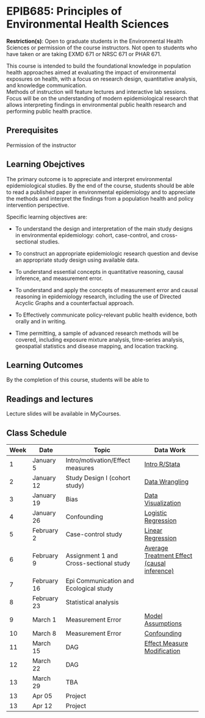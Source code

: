 # EPIB685: Principles of Environmental Health Sciences

**Restriction(s)**: Open to graduate students in the Environmental Health Sciences or permission of the course instructors. Not open to students who have taken or are taking EXMD 671 or NRSC 671 or PHAR 671.



This course is intended to build the foundational knowledge in population health approaches aimed at evaluating the impact of environmental exposures on health, with a focus on research design, quantitative analysis, and knowledge communication.  
Methods of instruction will feature lectures and interactive lab sessions. Focus will be on the understanding of modern epidemiological research that allows interpreting findings in environmental public health research and performing public health practice. 

## Prerequisites
Permission of the instructor

## Learning Obejctives 
The primary outcome is to appreciate and interpret environmental epidemiological studies. By the end of the course, students should be able to read a published paper in environmental epidemiology and to appreciate the methods and interpret the findings from a population health and policy intervention perspective. 

Specific learning objectives are:    
- To understand the design and interpretation of the main study designs in environmental epidemiology: cohort, case-control, and cross-sectional studies.     

- To construct an appropriate epidemiologic research question and devise an appropriate study design using available data.    

- To understand essential concepts in quantitative reasoning, causal inference, and measurement error.    

- To understand and apply the concepts of measurement error and causal reasoning in epidemiology research, including the use of Directed Acyclic Graphs and a counterfactual approach.   

- To Effectively communicate policy-relevant public health evidence, both orally and in writing.     

- Time permitting, a sample of advanced research methods will be covered, including exposure mixture analysis, time-series analysis, geospatial statistics and disease mapping, and location tracking.     
  


## Learning Outcomes
By the completion of this course, students will be able to
      

## Readings and lectures 
Lecture slides will be available in MyCourses. 


## Class Schedule 
Week |	Date |	Topic |	Data Work
-----|-------|--------|-----------
1	| January  5	| Intro/motivation/Effect measures |  [Intro R/Stata](https://github.com/walkabilly/chep801_usask/blob/main/Data%20Work/Week1_data_work.md)
2	| January 12	| Study Design I (cohort study)          | [Data Wrangling](https://github.com/walkabilly/chep801_usask/blob/main/Data%20Work/Week2_data_work_R.md)
3	| January 19	| Bias	                                                        | [Data Visualization](https://github.com/walkabilly/chep801_usask/blob/main/Data%20Work/Week3_data_work_R.md)
4	| January 26	| Confounding	                                        | [Logistic Regression](https://github.com/walkabilly/chep801_usask/blob/main/Data%20Work/Week4_data_work_R.md)
5	| February 2	| Case-control study             |	[Linear Regression](https://github.com/walkabilly/chep801_usask/blob/main/Data%20Work/Week5_data_work_R.md)
6	| February 9	| Assignment 1 and Cross-sectional study                                 |	[Average Treatment Effect (causal inference)](https://github.com/walkabilly/chep801_usask/blob/main/Data%20Work/Week6_data_work_R.md)
7	| February 16	| Epi Communication and Ecological study 	                         | 
8	| February 23	| Statistical analysis 	                                | 
9	| March 1	        | Measurement Error | [Model Assumptions](https://github.com/walkabilly/chep801_usask/blob/main/Lecture_mis/Lecture_Regression1/Regression_AssumptionOLS.md)
10	| March 8	        | Measurement Error | [Confounding](https://github.com/walkabilly/chep801_usask/blob/main/Data%20Work/Week7_data_work_R.md)
11	| March 15	        | DAG| [Effect Measure Modification](https://github.com/walkabilly/chep801_usask/blob/main/Data%20Work/Week8_data_work_R.md)
12	| March 22	        | DAG| 
13	| March 29	        |TBA|
13	| Apr 05 |Project|
13	| Apr 12	|Project |
